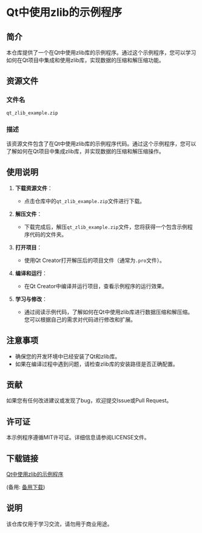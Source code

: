 # Qt中使用zlib的示例程序

## 简介

本仓库提供了一个在Qt中使用zlib库的示例程序。通过这个示例程序，您可以学习如何在Qt项目中集成和使用zlib库，实现数据的压缩和解压缩功能。

## 资源文件

### 文件名
`qt_zlib_example.zip`

### 描述
该资源文件包含了在Qt中使用zlib库的示例程序代码。通过这个示例程序，您可以了解如何在Qt项目中集成zlib库，并实现数据的压缩和解压缩操作。

## 使用说明

1. **下载资源文件**：
   - 点击仓库中的`qt_zlib_example.zip`文件进行下载。

2. **解压文件**：
   - 下载完成后，解压`qt_zlib_example.zip`文件，您将获得一个包含示例程序代码的文件夹。

3. **打开项目**：
   - 使用Qt Creator打开解压后的项目文件（通常为`.pro`文件）。

4. **编译和运行**：
   - 在Qt Creator中编译并运行项目，查看示例程序的运行效果。

5. **学习与修改**：
   - 通过阅读示例代码，了解如何在Qt中使用zlib库进行数据压缩和解压缩。您可以根据自己的需求对代码进行修改和扩展。

## 注意事项

- 确保您的开发环境中已经安装了Qt和zlib库。
- 如果在编译过程中遇到问题，请检查zlib库的安装路径是否正确配置。

## 贡献

如果您有任何改进建议或发现了bug，欢迎提交Issue或Pull Request。

## 许可证

本示例程序遵循MIT许可证。详细信息请参阅LICENSE文件。

## 下载链接
[Qt中使用zlib的示例程序](https://pan.quark.cn/s/5306168c8bbb) 

(备用: [备用下载](https://pan.baidu.com/s/19unwjy83LHGxEy8Rmh0hQQ?pwd=c648))

## 说明

该仓库仅用于学习交流，请勿用于商业用途。
